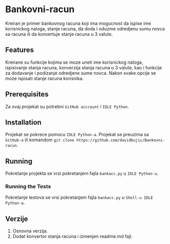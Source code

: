 # Bankovni-racun

Kreiran je primer bankovnog racuna koji ima mogucnost da ispise ime korisnickog naloga, stanje racuna, da doda i oduzme odredjenu sumu novca sa racuna ili da konvertuje stanje racuna u 3 valute.

## Features
Kreirane su funkcije kojima se moze uneti ime korisnickog naloga, ispisivanje stanja racuna, konverzija stanja racuna u 3 valute, kao i funkcije za dodavanje i podizanje odredjene sume novca. Nakon svake opcije se moze ispisati stanje racuna korisnika.

## Prerequisites
Za ovaj projekat su potrebni `GitHub acccount` i `IDLE Python`.

## Installation
Projekat se pokrece pomocu `IDLE Python-a`. Projekat se preuzima sa `GitHub-a` ili komandom `git clone https://github.com/davidbujic/Bankovni-racun`.

## Running
Pokretanje projekta se vrsi pokretanjem fajla `bankacc.py` u `IDLE Python-u`.

### Running the Tests
Pokretanje testova se vrsi pokretanjem fajla `bankacc.py` u `Shell-u IDLE Python-a`.

## Verzije
1. Osnovna verzija.
2. Dodat konvertor stanja racuna i izmenjen readme.md fajl.
